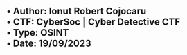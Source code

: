 • Author: Ionut Robert Cojocaru <br>
• CTF: CyberSoc | Cyber Detective CTF<br>
• Type: OSINT<br>
• Date: 19/09/2023<br>
---
